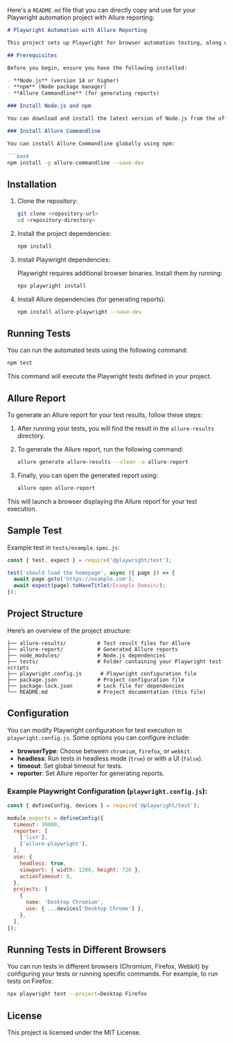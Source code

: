 Here's a `README.md` file that you can directly copy and use for your Playwright automation project with Allure reporting:

```markdown
# Playwright Automation with Allure Reporting

This project sets up Playwright for browser automation testing, along with Allure for generating test reports. You can run automated tests on web applications and generate detailed reports using Playwright and Allure.

## Prerequisites

Before you begin, ensure you have the following installed:

- **Node.js** (version 14 or higher)
- **npm** (Node package manager)
- **Allure Commandline** (for generating reports)

### Install Node.js and npm

You can download and install the latest version of Node.js from the official website: [https://nodejs.org/](https://nodejs.org/). npm is included with Node.js by default.

### Install Allure Commandline

You can install Allure Commandline globally using npm:

```bash
npm install -g allure-commandline --save-dev
```

## Installation

1. Clone the repository:

   ```bash
   git clone <repository-url>
   cd <repository-directory>
   ```

2. Install the project dependencies:

   ```bash
   npm install
   ```

3. Install Playwright dependencies:

   Playwright requires additional browser binaries. Install them by running:

   ```bash
   npx playwright install
   ```

4. Install Allure dependencies (for generating reports):

   ```bash
   npm install allure-playwright --save-dev
   ```

## Running Tests

You can run the automated tests using the following command:

```bash
npm test
```

This command will execute the Playwright tests defined in your project.

## Allure Report

To generate an Allure report for your test results, follow these steps:

1. After running your tests, you will find the result in the `allure-results` directory.
2. To generate the Allure report, run the following command:

   ```bash
   allure generate allure-results --clean -o allure-report
   ```

3. Finally, you can open the generated report using:

   ```bash
   allure open allure-report
   ```

This will launch a browser displaying the Allure report for your test execution.

## Sample Test

Example test in `tests/example.spec.js`:

```javascript
const { test, expect } = require('@playwright/test');

test('should load the homepage', async ({ page }) => {
  await page.goto('https://example.com');
  await expect(page).toHaveTitle(/Example Domain/);
});
```

## Project Structure

Here’s an overview of the project structure:

```
├── allure-results/          # Test result files for Allure
├── allure-report/           # Generated Allure reports
├── node_modules/            # Node.js dependencies
├── tests/                   # Folder containing your Playwright test scripts
├── playwright.config.js      # Playwright configuration file
├── package.json             # Project configuration file
├── package-lock.json        # Lock file for dependencies
└── README.md                # Project documentation (this file)
```

## Configuration

You can modify Playwright configuration for test execution in `playwright.config.js`. Some options you can configure include:

- **browserType**: Choose between `chromium`, `firefox`, or `webkit`.
- **headless**: Run tests in headless mode (`true`) or with a UI (`false`).
- **timeout**: Set global timeout for tests.
- **reporter**: Set Allure reporter for generating reports.

### Example Playwright Configuration (`playwright.config.js`):

```javascript
const { defineConfig, devices } = require('@playwright/test');

module.exports = defineConfig({
  timeout: 30000,
  reporter: [
    ['list'],
    ['allure-playwright'],
  ],
  use: {
    headless: true,
    viewport: { width: 1280, height: 720 },
    actionTimeout: 0,
  },
  projects: [
    {
      name: 'Desktop Chromium',
      use: { ...devices['Desktop Chrome'] },
    },
  ],
});
```

## Running Tests in Different Browsers

You can run tests in different browsers (Chromium, Firefox, Webkit) by configuring your tests or running specific commands. For example, to run tests on Firefox:

```bash
npx playwright test --project=Desktop Firefox
```

## License

This project is licensed under the MIT License.
```
